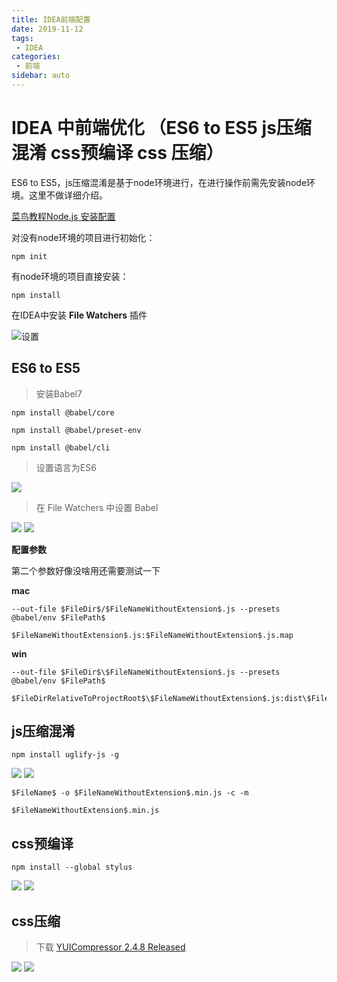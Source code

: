 ```yaml
---
title: IDEA前端配置
date: 2019-11-12
tags:
 - IDEA
categories:
 - 前端
sidebar: auto
---
```

# IDEA 中前端优化 （ES6 to ES5 js压缩混淆 css预编译 css 压缩）
ES6 to ES5，js压缩混淆是基于node环境进行，在进行操作前需先安装node环境。这里不做详细介绍。

[菜鸟教程Node.js 安装配置](https://www.runoob.com/nodejs/nodejs-install-setup.html)

对没有node环境的项目进行初始化：
```
npm init
```
有node环境的项目直接安装：
```
npm install
```
在IDEA中安装 **File Watchers** 插件

![设置](http://picbed.04091020.xyz/20200425175443.jpg)
## ES6 to ES5 
> 安装Babel7

```
npm install @babel/core
```
```
npm install @babel/preset-env
```
```
npm install @babel/cli
```
> 设置语言为ES6

![](http://picbed.04091020.xyz/20200425182246.jpg)

> 在 File Watchers 中设置 Babel

![](http://picbed.04091020.xyz/20200425182143.jpg)
![](http://picbed.04091020.xyz/20200425182204.jpg)

**配置参数**

第二个参数好像没啥用还需要测试一下

**mac**    
```
--out-file $FileDir$/$FileNameWithoutExtension$.js --presets @babel/env $FilePath$
```

```
$FileNameWithoutExtension$.js:$FileNameWithoutExtension$.js.map
```
**win**

```
--out-file $FileDir$\$FileNameWithoutExtension$.js --presets @babel/env $FilePath$
```

```
$FileDirRelativeToProjectRoot$\$FileNameWithoutExtension$.js:dist\$FileDirRelativeToProjectRoot$\$FileNameWithoutExtension$.js.map
```

## js压缩混淆


```
npm install uglify-js -g 
```
![](http://picbed.04091020.xyz/20200425182328.jpg)
![](http://picbed.04091020.xyz/20200425182342.jpg)


```
$FileName$ -o $FileNameWithoutExtension$.min.js -c -m
```
```
$FileNameWithoutExtension$.min.js
```

## css预编译 

```
npm install --global stylus
```
![](http://picbed.04091020.xyz/20200425182355.jpg)
![](http://picbed.04091020.xyz/20200425182408.jpg)

## css压缩
> 下载 [YUICompressor 2.4.8 Released](https://github.com/yui/yuicompressor/releases)

![](http://picbed.04091020.xyz/20200425182431.jpg)
![](http://picbed.04091020.xyz/20200425182451.jpg)

